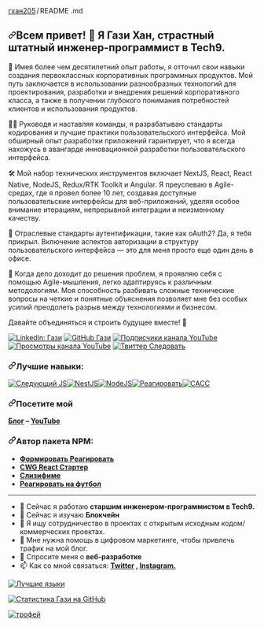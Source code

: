 <div data-view-component="true" class="Layout-main">      <turbo-frame id="user-profile-frame" data-turbo-action="advance">

  <div class="Box mt-4 ">
  <div class="Box-body p-4">
    <div class="d-flex flex-justify-between">
      <div class="text-mono text-small mb-3">
        <a href="/gkhan205/gkhan205" class="no-underline Link--primary" previewlistener="true"><font style="vertical-align: inherit;"><font style="vertical-align: inherit;">гхан205</font></font></a><span class="color-fg-muted d-inline-block" style="padding:0px 2px;"><font style="vertical-align: inherit;"><font style="vertical-align: inherit;">/</font></font></span><font style="vertical-align: inherit;"><font style="vertical-align: inherit;">README </font></font><span class="color-fg-muted"><font style="vertical-align: inherit;"><font style="vertical-align: inherit;">.md</font></font></span>
      </div>

<h2 dir="auto"><a id="user-content-hi-there--im-ghazi-khan-a-passionate-staff-software-engineer-at-tech9" class="anchor" aria-hidden="true" tabindex="-1" href="#hi-there--im-ghazi-khan-a-passionate-staff-software-engineer-at-tech9"><svg class="octicon octicon-link" viewBox="0 0 16 16" version="1.1" width="16" height="16" aria-hidden="true"><path d="m7.775 3.275 1.25-1.25a3.5 3.5 0 1 1 4.95 4.95l-2.5 2.5a3.5 3.5 0 0 1-4.95 0 .751.751 0 0 1 .018-1.042.751.751 0 0 1 1.042-.018 1.998 1.998 0 0 0 2.83 0l2.5-2.5a2.002 2.002 0 0 0-2.83-2.83l-1.25 1.25a.751.751 0 0 1-1.042-.018.751.751 0 0 1-.018-1.042Zm-4.69 9.64a1.998 1.998 0 0 0 2.83 0l1.25-1.25a.751.751 0 0 1 1.042.018.751.751 0 0 1 .018 1.042l-1.25 1.25a3.5 3.5 0 1 1-4.95-4.95l2.5-2.5a3.5 3.5 0 0 1 4.95 0 .751.751 0 0 1-.018 1.042.751.751 0 0 1-1.042.018 1.998 1.998 0 0 0-2.83 0l-2.5 2.5a1.998 1.998 0 0 0 0 2.83Z"></path></svg></a><font style="vertical-align: inherit;"><font style="vertical-align: inherit;">Всем привет! </font><font style="vertical-align: inherit;">👋 Я Гази Хан, страстный штатный инженер-программист в Tech9.</font></font></h2>
<p dir="auto"><font style="vertical-align: inherit;"><font style="vertical-align: inherit;">🚀 Имея более чем десятилетний опыт работы, я отточил свои навыки создания первоклассных корпоративных программных продуктов. </font><font style="vertical-align: inherit;">Мой путь заключается в использовании разнообразных технологий для проектирования, разработки и внедрения решений корпоративного класса, а также в получении глубокого понимания потребностей клиентов и использования продуктов.</font></font></p>
<p dir="auto"><font style="vertical-align: inherit;"><font style="vertical-align: inherit;">👨‍🏭 Руководя и наставляя команды, я разрабатываю стандарты кодирования и лучшие практики пользовательского интерфейса. </font><font style="vertical-align: inherit;">Мой обширный опыт разработки приложений гарантирует, что я всегда нахожусь в авангарде инновационной разработки пользовательского интерфейса.</font></font></p>
<p dir="auto"><font style="vertical-align: inherit;"><font style="vertical-align: inherit;">🛠️ Мой набор технических инструментов включает NextJS, React, React Native, NodeJS, Redux/RTK Toolkit и Angular. </font><font style="vertical-align: inherit;">Я преуспеваю в Agile-средах, где я провел более 10 лет, создавая доступные пользовательские интерфейсы для веб-приложений, уделяя особое внимание итерациям, непрерывной интеграции и неизменному качеству.</font></font></p>
<p dir="auto"><font style="vertical-align: inherit;"><font style="vertical-align: inherit;">🔐 Отраслевые стандарты аутентификации, такие как oAuth2? </font><font style="vertical-align: inherit;">Да, я тебя прикрыл. </font><font style="vertical-align: inherit;">Включение аспектов авторизации в структуру пользовательского интерфейса — это для меня просто еще один день в офисе.</font></font></p>
<p dir="auto"><font style="vertical-align: inherit;"><font style="vertical-align: inherit;">🧠 Когда дело доходит до решения проблем, я проявляю себя с помощью Agile-мышления, легко адаптируясь к различным методологиям. </font><font style="vertical-align: inherit;">Моя способность разбивать сложные технические вопросы на четкие и понятные объяснения позволяет мне без особых усилий преодолеть разрыв между технологиями и бизнесом.</font></font></p>
<p dir="auto"><font style="vertical-align: inherit;"><font style="vertical-align: inherit;">Давайте объединяться и строить будущее вместе! </font><font style="vertical-align: inherit;">🌟</font></font></p>
<p dir="auto"><a href="https://www.linkedin.com/in/ghazi-khan/" rel="nofollow" previewlistener="true"><img src="https://camo.githubusercontent.com/fe0b273101a05b571a87606ecb1a11635590fbc80b12ecb343fc9cafb0b1e108/68747470733a2f2f696d672e736869656c64732e696f2f62616467652f2d4768617a692d626c75653f7374796c653d666c61742d737175617265266c6f676f3d4c696e6b6564696e266c6f676f436f6c6f723d7768697465266c696e6b3d68747470733a2f2f7777772e6c696e6b6564696e2e636f6d2f696e2f6768617a692d6b68616e2f" alt="Linkedin: Гази" data-canonical-src="https://img.shields.io/badge/-Ghazi-blue?style=flat-square&amp;logo=Linkedin&amp;logoColor=white&amp;link=https://www.linkedin.com/in/ghazi-khan/" style="max-width: 100%;"></a>
<a href="https://github.com/gkhan205" previewlistener="true"><img src="https://camo.githubusercontent.com/73ae50db443da28990b1b419fb591118e3e9fc35f273dbfeba940beaedb01929/68747470733a2f2f696d672e736869656c64732e696f2f6769746875622f666f6c6c6f776572732f676b68616e3230353f6c6162656c3d666f6c6c6f77267374796c653d736f6369616c" alt="GitHub Гази" data-canonical-src="https://img.shields.io/github/followers/gkhan205?label=follow&amp;style=social" style="max-width: 100%;"></a>
<a target="_blank" rel="noopener noreferrer nofollow" href="https://camo.githubusercontent.com/068ad8cc5662c634156100bd57dfc462d97d3698a1d27f9a0f2966d408bbe866/68747470733a2f2f696d672e736869656c64732e696f2f796f75747562652f6368616e6e656c2f73756273637269626572732f5543696f37674946696c773677736762545a41564f4272673f7374796c653d736f6369616c" previewlistener="true"><img src="https://camo.githubusercontent.com/068ad8cc5662c634156100bd57dfc462d97d3698a1d27f9a0f2966d408bbe866/68747470733a2f2f696d672e736869656c64732e696f2f796f75747562652f6368616e6e656c2f73756273637269626572732f5543696f37674946696c773677736762545a41564f4272673f7374796c653d736f6369616c" alt="Подписчики канала YouTube" data-canonical-src="https://img.shields.io/youtube/channel/subscribers/UCio7gIFilw6wsgbTZAVOBrg?style=social" style="max-width: 100%;"></a>
<a target="_blank" rel="noopener noreferrer nofollow" href="https://camo.githubusercontent.com/5e36c9ae1db1684fa302efd56b27295f5985128abdd590724b20bb32fda2a733/68747470733a2f2f696d672e736869656c64732e696f2f796f75747562652f6368616e6e656c2f76696577732f5543696f37674946696c773677736762545a41564f4272673f7374796c653d736f6369616c" previewlistener="true"><img src="https://camo.githubusercontent.com/5e36c9ae1db1684fa302efd56b27295f5985128abdd590724b20bb32fda2a733/68747470733a2f2f696d672e736869656c64732e696f2f796f75747562652f6368616e6e656c2f76696577732f5543696f37674946696c773677736762545a41564f4272673f7374796c653d736f6369616c" alt="Просмотры канала YouTube" data-canonical-src="https://img.shields.io/youtube/channel/views/UCio7gIFilw6wsgbTZAVOBrg?style=social" style="max-width: 100%;"></a>
<a target="_blank" rel="noopener noreferrer nofollow" href="https://camo.githubusercontent.com/877019a37b1c2c4004ba25c04300521d99b43e74d6c9e42e1e2e036d4769f0ee/68747470733a2f2f696d672e736869656c64732e696f2f747769747465722f666f6c6c6f772f636f6465776974686768617a693f7374796c653d736f6369616c" previewlistener="true"><img src="https://camo.githubusercontent.com/877019a37b1c2c4004ba25c04300521d99b43e74d6c9e42e1e2e036d4769f0ee/68747470733a2f2f696d672e736869656c64732e696f2f747769747465722f666f6c6c6f772f636f6465776974686768617a693f7374796c653d736f6369616c" alt="Твиттер Следовать" data-canonical-src="https://img.shields.io/twitter/follow/codewithghazi?style=social" style="max-width: 100%;"></a></p>
<h3 dir="auto"><a id="user-content-top-skills" class="anchor" aria-hidden="true" tabindex="-1" href="#top-skills"><svg class="octicon octicon-link" viewBox="0 0 16 16" version="1.1" width="16" height="16" aria-hidden="true"><path d="m7.775 3.275 1.25-1.25a3.5 3.5 0 1 1 4.95 4.95l-2.5 2.5a3.5 3.5 0 0 1-4.95 0 .751.751 0 0 1 .018-1.042.751.751 0 0 1 1.042-.018 1.998 1.998 0 0 0 2.83 0l2.5-2.5a2.002 2.002 0 0 0-2.83-2.83l-1.25 1.25a.751.751 0 0 1-1.042-.018.751.751 0 0 1-.018-1.042Zm-4.69 9.64a1.998 1.998 0 0 0 2.83 0l1.25-1.25a.751.751 0 0 1 1.042.018.751.751 0 0 1 .018 1.042l-1.25 1.25a3.5 3.5 0 1 1-4.95-4.95l2.5-2.5a3.5 3.5 0 0 1 4.95 0 .751.751 0 0 1-.018 1.042.751.751 0 0 1-1.042.018 1.998 1.998 0 0 0-2.83 0l-2.5 2.5a1.998 1.998 0 0 0 0 2.83Z"></path></svg></a><font style="vertical-align: inherit;"><font style="vertical-align: inherit;">Лучшие навыки:</font></font></h3>
<p dir="auto"><a target="_blank" rel="noopener noreferrer nofollow" href="https://camo.githubusercontent.com/2abe53f4176fd7b9639f1c316e77574575c1c99c660e03fefa08299045988ba5/68747470733a2f2f696d672e736869656c64732e696f2f62616467652f4e6578742d626c61636b3f7374796c653d666f722d7468652d6261646765266c6f676f3d6e6578742e6a73266c6f676f436f6c6f723d7768697465" previewlistener="true"><img src="https://camo.githubusercontent.com/2abe53f4176fd7b9639f1c316e77574575c1c99c660e03fefa08299045988ba5/68747470733a2f2f696d672e736869656c64732e696f2f62616467652f4e6578742d626c61636b3f7374796c653d666f722d7468652d6261646765266c6f676f3d6e6578742e6a73266c6f676f436f6c6f723d7768697465" alt="Следующий JS" data-canonical-src="https://img.shields.io/badge/Next-black?style=for-the-badge&amp;logo=next.js&amp;logoColor=white" style="max-width: 100%;"></a><a target="_blank" rel="noopener noreferrer nofollow" href="https://camo.githubusercontent.com/c2877247f7c0a5825ef41ff30b86acffd42ac23272514f92d21d9eef7f9cca41/68747470733a2f2f696d672e736869656c64732e696f2f62616467652f6e6573746a732d2532334530323334452e7376673f7374796c653d666f722d7468652d6261646765266c6f676f3d6e6573746a73266c6f676f436f6c6f723d7768697465" previewlistener="true"><img src="https://camo.githubusercontent.com/c2877247f7c0a5825ef41ff30b86acffd42ac23272514f92d21d9eef7f9cca41/68747470733a2f2f696d672e736869656c64732e696f2f62616467652f6e6573746a732d2532334530323334452e7376673f7374796c653d666f722d7468652d6261646765266c6f676f3d6e6573746a73266c6f676f436f6c6f723d7768697465" alt="NestJS" data-canonical-src="https://img.shields.io/badge/nestjs-%23E0234E.svg?style=for-the-badge&amp;logo=nestjs&amp;logoColor=white" style="max-width: 100%;"></a><a target="_blank" rel="noopener noreferrer nofollow" href="https://camo.githubusercontent.com/0d58facab1be74748c39244ff3d990ae8ddd765af40263ed006219154ba90649/68747470733a2f2f696d672e736869656c64732e696f2f62616467652f6e6f64652e6a732d3644413535463f7374796c653d666f722d7468652d6261646765266c6f676f3d6e6f64652e6a73266c6f676f436f6c6f723d7768697465" previewlistener="true"><img src="https://camo.githubusercontent.com/0d58facab1be74748c39244ff3d990ae8ddd765af40263ed006219154ba90649/68747470733a2f2f696d672e736869656c64732e696f2f62616467652f6e6f64652e6a732d3644413535463f7374796c653d666f722d7468652d6261646765266c6f676f3d6e6f64652e6a73266c6f676f436f6c6f723d7768697465" alt="NodeJS" data-canonical-src="https://img.shields.io/badge/node.js-6DA55F?style=for-the-badge&amp;logo=node.js&amp;logoColor=white" style="max-width: 100%;"></a><a target="_blank" rel="noopener noreferrer nofollow" href="https://camo.githubusercontent.com/3babc94d778f96441b3a66615fb5ee88c6ed04f174ed49b04df92b071a7d0e80/68747470733a2f2f696d672e736869656c64732e696f2f62616467652f72656163742d2532333230323332612e7376673f7374796c653d666f722d7468652d6261646765266c6f676f3d7265616374266c6f676f436f6c6f723d253233363144414642" previewlistener="true"><img src="https://camo.githubusercontent.com/3babc94d778f96441b3a66615fb5ee88c6ed04f174ed49b04df92b071a7d0e80/68747470733a2f2f696d672e736869656c64732e696f2f62616467652f72656163742d2532333230323332612e7376673f7374796c653d666f722d7468652d6261646765266c6f676f3d7265616374266c6f676f436f6c6f723d253233363144414642" alt="Реагировать" data-canonical-src="https://img.shields.io/badge/react-%2320232a.svg?style=for-the-badge&amp;logo=react&amp;logoColor=%2361DAFB" style="max-width: 100%;"></a><a target="_blank" rel="noopener noreferrer nofollow" href="https://camo.githubusercontent.com/742126d474d8314230c293fa38b2fa9ff827e5fac43d9808c561be5887a4fb5f/68747470733a2f2f696d672e736869656c64732e696f2f62616467652f534153532d686f7470696e6b2e7376673f7374796c653d666f722d7468652d6261646765266c6f676f3d53415353266c6f676f436f6c6f723d7768697465" previewlistener="true"><img src="https://camo.githubusercontent.com/742126d474d8314230c293fa38b2fa9ff827e5fac43d9808c561be5887a4fb5f/68747470733a2f2f696d672e736869656c64732e696f2f62616467652f534153532d686f7470696e6b2e7376673f7374796c653d666f722d7468652d6261646765266c6f676f3d53415353266c6f676f436f6c6f723d7768697465" alt="САСС" data-canonical-src="https://img.shields.io/badge/SASS-hotpink.svg?style=for-the-badge&amp;logo=SASS&amp;logoColor=white" style="max-width: 100%;"></a></p>
<h3 dir="auto"><a id="user-content-visit-my" class="anchor" aria-hidden="true" tabindex="-1" href="#visit-my"><svg class="octicon octicon-link" viewBox="0 0 16 16" version="1.1" width="16" height="16" aria-hidden="true"><path d="m7.775 3.275 1.25-1.25a3.5 3.5 0 1 1 4.95 4.95l-2.5 2.5a3.5 3.5 0 0 1-4.95 0 .751.751 0 0 1 .018-1.042.751.751 0 0 1 1.042-.018 1.998 1.998 0 0 0 2.83 0l2.5-2.5a2.002 2.002 0 0 0-2.83-2.83l-1.25 1.25a.751.751 0 0 1-1.042-.018.751.751 0 0 1-.018-1.042Zm-4.69 9.64a1.998 1.998 0 0 0 2.83 0l1.25-1.25a.751.751 0 0 1 1.042.018.751.751 0 0 1 .018 1.042l-1.25 1.25a3.5 3.5 0 1 1-4.95-4.95l2.5-2.5a3.5 3.5 0 0 1 4.95 0 .751.751 0 0 1-.018 1.042.751.751 0 0 1-1.042.018 1.998 1.998 0 0 0-2.83 0l-2.5 2.5a1.998 1.998 0 0 0 0 2.83Z"></path></svg></a><font style="vertical-align: inherit;"><font style="vertical-align: inherit;">Посетите мой</font></font></h3>
<p dir="auto"><strong><a href="https://ghazikhan.in/blog" rel="nofollow" previewlistener="true"><font style="vertical-align: inherit;"><font style="vertical-align: inherit;">Блог</font></font></a><font style="vertical-align: inherit;"><font style="vertical-align: inherit;"> – </font></font><a href="https://www.youtube.com/channel/UCio7gIFilw6wsgbTZAVOBrg" rel="nofollow" previewlistener="true"><font style="vertical-align: inherit;"><font style="vertical-align: inherit;">YouTube</font></font></a></strong></p>
<h3 dir="auto"><a id="user-content-author-of-npm-package" class="anchor" aria-hidden="true" tabindex="-1" href="#author-of-npm-package"><svg class="octicon octicon-link" viewBox="0 0 16 16" version="1.1" width="16" height="16" aria-hidden="true"><path d="m7.775 3.275 1.25-1.25a3.5 3.5 0 1 1 4.95 4.95l-2.5 2.5a3.5 3.5 0 0 1-4.95 0 .751.751 0 0 1 .018-1.042.751.751 0 0 1 1.042-.018 1.998 1.998 0 0 0 2.83 0l2.5-2.5a2.002 2.002 0 0 0-2.83-2.83l-1.25 1.25a.751.751 0 0 1-1.042-.018.751.751 0 0 1-.018-1.042Zm-4.69 9.64a1.998 1.998 0 0 0 2.83 0l1.25-1.25a.751.751 0 0 1 1.042.018.751.751 0 0 1 .018 1.042l-1.25 1.25a3.5 3.5 0 1 1-4.95-4.95l2.5-2.5a3.5 3.5 0 0 1 4.95 0 .751.751 0 0 1-.018 1.042.751.751 0 0 1-1.042.018 1.998 1.998 0 0 0-2.83 0l-2.5 2.5a1.998 1.998 0 0 0 0 2.83Z"></path></svg></a><font style="vertical-align: inherit;"><font style="vertical-align: inherit;">Автор пакета NPM:</font></font></h3>
<ul dir="auto">
<li><strong><a href="https://www.npmjs.com/package/formify-react" rel="nofollow" previewlistener="true"><font style="vertical-align: inherit;"><font style="vertical-align: inherit;">Формировать Реагировать</font></font></a></strong></li>
<li><strong><a href="https://github.com/gkhan205/cwg-react-starter" previewlistener="true"><font style="vertical-align: inherit;"><font style="vertical-align: inherit;">CWG React Стартер</font></font></a></strong></li>
<li><strong><a href="https://www.npmjs.com/package/slugifyme" rel="nofollow" previewlistener="true"><font style="vertical-align: inherit;"><font style="vertical-align: inherit;">Слизифиме</font></font></a></strong></li>
<li><strong><a href="https://www.npmjs.com/package/react-soccer-formation" rel="nofollow" previewlistener="true"><font style="vertical-align: inherit;"><font style="vertical-align: inherit;">Реагировать на футбол</font></font></a></strong></li>
</ul>
<hr>
<ul dir="auto">
<li><font style="vertical-align: inherit;"><font style="vertical-align: inherit;">🔭 Сейчас я работаю </font></font><strong><font style="vertical-align: inherit;"><font style="vertical-align: inherit;">старшим инженером-программистом в Tech9.</font></font></strong></li>
<li><font style="vertical-align: inherit;"><font style="vertical-align: inherit;">🌱 Сейчас я изучаю </font></font><strong><font style="vertical-align: inherit;"><font style="vertical-align: inherit;">Блокчейн</font></font></strong></li>
<li><font style="vertical-align: inherit;"><font style="vertical-align: inherit;">👯 Я ищу сотрудничество в проектах с открытым исходным кодом/коммерческих проектах.</font></font></li>
<li><font style="vertical-align: inherit;"><font style="vertical-align: inherit;">🤔 Мне нужна помощь в цифровом маркетинге, чтобы привлечь трафик на мой блог.</font></font></li>
<li><font style="vertical-align: inherit;"><font style="vertical-align: inherit;">💬 Спросите меня о </font></font><strong><font style="vertical-align: inherit;"><font style="vertical-align: inherit;">веб-разработке</font></font></strong></li>
<li><font style="vertical-align: inherit;"><font style="vertical-align: inherit;">📫 Как со мной связаться:
 </font></font><strong><a href="https://twitter.com/ghazikhan205" rel="nofollow" previewlistener="true"><font style="vertical-align: inherit;"><font style="vertical-align: inherit;">Twitter</font></font></a><font style="vertical-align: inherit;"><font style="vertical-align: inherit;"> , </font></font><a href="https://instagram.com/codewithghazi" rel="nofollow" previewlistener="true"><font style="vertical-align: inherit;"><font style="vertical-align: inherit;">Instagram.</font></font></a></strong></li>
</ul>
<p dir="auto"><a target="_blank" rel="noopener noreferrer nofollow" href="https://camo.githubusercontent.com/b9c90c95d48e5fca6c549a7fcdbb4f2d47b96cb59432184ffaa21f8f8c6bc550/68747470733a2f2f6769746875622d726561646d652d73746174732e76657263656c2e6170702f6170692f746f702d6c616e67732f3f757365726e616d653d676b68616e323035266c61796f75743d636f6d70616374267468656d653d6461726b26686964655f626f726465723d74727565" previewlistener="true"><img src="https://camo.githubusercontent.com/b9c90c95d48e5fca6c549a7fcdbb4f2d47b96cb59432184ffaa21f8f8c6bc550/68747470733a2f2f6769746875622d726561646d652d73746174732e76657263656c2e6170702f6170692f746f702d6c616e67732f3f757365726e616d653d676b68616e323035266c61796f75743d636f6d70616374267468656d653d6461726b26686964655f626f726465723d74727565" alt="Лучшие языки" data-canonical-src="https://github-readme-stats.vercel.app/api/top-langs/?username=gkhan205&amp;layout=compact&amp;theme=dark&amp;hide_border=true" style="max-width: 100%;"></a></p>
<p dir="auto"><a target="_blank" rel="noopener noreferrer nofollow" href="https://camo.githubusercontent.com/3c787342bbf7f10cfb693aa637b66b71eec29af1f40519b9c8c1600b74dfa7cf/68747470733a2f2f6769746875622d726561646d652d73746174732e76657263656c2e6170702f6170693f757365726e616d653d676b68616e3230352673686f775f69636f6e733d7472756526686964655f626f726465723d74727565267468656d653d6461726b" previewlistener="true"><img src="https://camo.githubusercontent.com/3c787342bbf7f10cfb693aa637b66b71eec29af1f40519b9c8c1600b74dfa7cf/68747470733a2f2f6769746875622d726561646d652d73746174732e76657263656c2e6170702f6170693f757365726e616d653d676b68616e3230352673686f775f69636f6e733d7472756526686964655f626f726465723d74727565267468656d653d6461726b" alt="Статистика Гази на GitHub" data-canonical-src="https://github-readme-stats.vercel.app/api?username=gkhan205&amp;show_icons=true&amp;hide_border=true&amp;theme=dark" style="max-width: 100%;"></a></p>
<p dir="auto"><a href="https://github.com/gkhan205/github-profile-trophy" previewlistener="true"><img src="https://camo.githubusercontent.com/bc9dfff653e6cf63a0ec85f5b711a755b0e44101b0b777fa59f4e1b5cbd56b30/68747470733a2f2f6769746875622d70726f66696c652d74726f7068792e76657263656c2e6170702f3f757365726e616d653d676b68616e323035" alt="трофей" data-canonical-src="https://github-profile-trophy.vercel.app/?username=gkhan205" style="max-width: 100%;"></a></p>
</article>
  </div>
</div>
